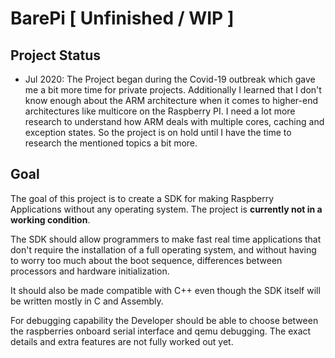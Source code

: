 # BarePi [ Unfinished / WIP ]

## Project Status
* Jul 2020: The Project began during the Covid-19 outbreak which gave me a bit more time for private projects.
Additionally I learned that I don't know enough about the ARM architecture when it comes to higher-end architectures like multicore on the Raspberry PI. I need a lot more research to understand how ARM deals with multiple cores, caching and exception states.
So the project is on hold until I have the time to research the mentioned topics a bit more.

## Goal
The goal of this project is to create a SDK for making Raspberry Applications without any operating system. The project is **currently not in a working condition**. 

The SDK should allow programmers to make fast real time applications that don't require the installation of a full operating system, and without having to worry too much about the boot sequence, differences between processors and hardware initialization.

It should also be made compatible with C++ even though the SDK itself will be written mostly in C and Assembly.

For debugging capability the Developer should be able to choose between the raspberries onboard serial interface and qemu debugging. The exact details and extra features are not fully worked out yet.